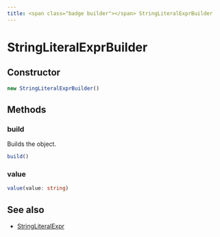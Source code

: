 ```yaml
---
title: <span class="badge builder"></span> StringLiteralExprBuilder
---
```

# <span class="badge builder"></span> StringLiteralExprBuilder

## Constructor

```typescript
new StringLiteralExprBuilder()
```
## Methods

### <span class="badge object-method"></span> build

Builds the object.

```typescript
build()
```

### <span class="badge object-method"></span> value

```typescript
value(value: string)
```

## See also

 * <span class="badge object-type-interface"></span> [StringLiteralExpr](./object-StringLiteralExpr.md)
